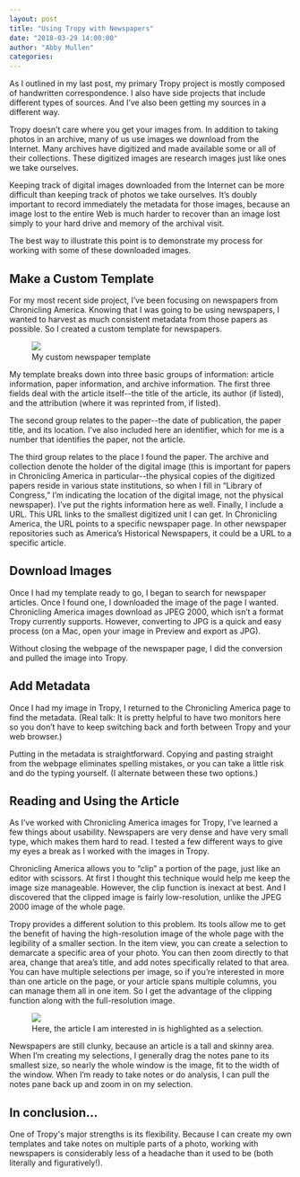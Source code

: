 ```yaml
---
layout: post
title: "Using Tropy with Newspapers"
date: "2018-03-29 14:00:00"
author: "Abby Mullen"
categories:
---
```


As I outlined in my last post, my primary Tropy project is mostly composed of handwritten correspondence. I also have side projects that include different types of sources. And I’ve also been getting my sources in a different way.

Tropy doesn’t care where you get your images from. In addition to taking photos in an archive, many of us use images we download from the Internet. Many archives have digitized and made available some or all of their collections. These digitized images are research images just like ones we take ourselves.

Keeping track of digital images downloaded from the Internet can be more difficult than keeping track of photos we take ourselves. It’s doubly important to record immediately the metadata for those images, because an image lost to the entire Web is much harder to recover than an image lost simply to your hard drive and memory of the archival visit.

The best way to illustrate this point is to demonstrate my process for working with some of these downloaded images.

## Make a Custom Template
For my most recent side project, I’ve been focusing on newspapers from Chronicling America. Knowing that I was going to be using newspapers, I wanted to harvest as much consistent metadata from those papers as possible. So I created a custom template for newspapers.

<figure>
  <img srcset="/assets/images/blog/2018/03/newspaper-template.png 1x, /assets/images/blog/2018/03/newspaper-template@2x.png, 2x" src="/assets/images/blog/2018/03/newspaper-template.png">
  <figcaption>My custom newspaper template</figcaption>
</figure>

My template breaks down into three basic groups of information: article information, paper information, and archive information. The first three fields deal with the article itself--the title of the article, its author (if listed), and the attribution (where it was reprinted from, if listed).

The second group relates to the paper--the date of publication, the paper title, and its location. I’ve also included here an identifier, which for me is a number that identifies the paper, not the article.

The third group relates to the place I found the paper. The archive and collection denote the holder of the digital image (this is important for papers in Chronicling America in particular--the physical copies of the digitized papers reside in various state institutions, so when I fill in “Library of Congress,” I’m indicating the location of the digital image, not the physical newspaper). I’ve put the rights information here as well. Finally, I include a URL. This URL links to the smallest digitized unit I can get. In Chronicling America, the URL points to a specific newspaper page. In other newspaper repositories such as America’s Historical Newspapers, it could be a URL to a specific article.

## Download Images
Once I had my template ready to go, I began to search for newspaper articles. Once I found one, I downloaded the image of the page I wanted. Chronicling America images download as JPEG 2000, which isn’t a format Tropy currently supports. However, converting to JPG is a quick and easy process (on a Mac, open your image in Preview and export as JPG).

Without closing the webpage of the newspaper page, I did the conversion and pulled the image into Tropy.

## Add Metadata
Once I had my image in Tropy, I returned to the Chronicling America page to find the metadata. (Real talk: It is pretty helpful to have two monitors here so you don’t have to keep switching back and forth between Tropy and your web browser.)

Putting in the metadata is straightforward. Copying and pasting straight from the webpage eliminates spelling mistakes, or you can take a little risk and do the typing yourself. (I alternate between these two options.)

## Reading and Using the Article
As I’ve worked with Chronicling America images for Tropy, I’ve learned a few things about usability. Newspapers are very dense and have very small type, which makes them hard to read. I tested a few different ways to give my eyes a break as I worked with the images in Tropy.

Chronicling America allows you to “clip” a portion of the page, just like an editor with scissors. At first I thought this technique would help me keep the image size manageable. However, the clip function is inexact at best. And I discovered that the clipped image is fairly low-resolution, unlike the JPEG 2000 image of the whole page.

Tropy provides a different solution to this problem. Its tools allow me to get the benefit of having the high-resolution image of the whole page with the legibility of a smaller section. In the item view, you can create a selection to demarcate a specific area of your photo. You can then zoom directly to that area, change that area’s title, and add notes specifically related to that area. You can have multiple selections per image, so if you’re interested in more than one article on the page, or your article spans multiple columns, you can manage them all in one item. So I get the advantage of the clipping function along with the full-resolution image.

<figure>
  <img srcset="/assets/images/blog/2018/03/selection.jpg 1x, /assets/images/blog/2018/03/selection@2x.jpg 2x" src="/assets/images/blog/2018/03/selection.jpg">
  <figcaption>Here, the article I am interested in is highlighted as a selection.</figcaption>
</figure>

Newspapers are still clunky, because an article is a tall and skinny area. When I’m creating my selections, I generally drag the notes pane to its smallest size, so nearly the whole window is the image, fit to the width of the window. When I’m ready to take notes or do analysis, I can pull the notes pane back up and zoom in on my selection.

## In conclusion...
One of Tropy's major strengths is its flexibility. Because I can create my own templates and take notes on multiple parts of a photo, working with newspapers is considerably less of a headache than it used to be (both literally and figuratively!).
